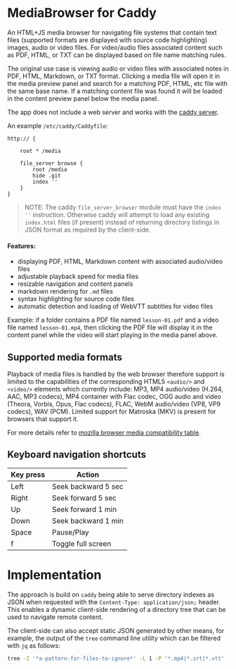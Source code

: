# MediaBrowser for Caddy

An HTML+JS media browser for navigating file systems that contain text files (supported formats are displayed with source code highlighting) images, audio or video files. For video/audio files associated content such as PDF, HTML, or TXT can be displayed based on file name matching rules.

The original use case is viewing audio or video files with associated notes in PDF, HTML, Markdown, or TXT format. Clicking a media file will open it in the media preview panel and search for a matching PDF, HTML, etc file with the same base name. If a matching content file was found it will be loaded in the content preview panel below the media panel.

The app does not include a web server and works with the [caddy server](https://caddyserver.com/). 

An example `/etc/caddy/Caddyfile`:

```
http:// {

	root * /media

	file_server browse {
		root /media
		hide .git
		index ''
	}
}
```

> NOTE: The caddy `file_server_browser` module must have the `index ''` instruction. Otherwise caddy will attempt to load any existing `index.html` files (if present) instead of returning directory listings in JSON format as required by the client-side.

#### Features:

* displaying PDF, HTML, Markdown content with associated audio/video files
* adjustable playback speed for media files
* resizable navigation and content panels
* markdown rendering for `.md` files
* syntax highlighting for source code files
* automatic detection and loading of WebVTT subtitles for video files

Example: if a folder contains a PDF file named `lesson-01.pdf` and a video file named `lesson-01.mp4`, then clicking the PDF file will display it in the content panel while the video will start playing in the media panel above.

## Supported media formats
Playback of media files is handled by the web browser therefore support is limited to the capabilities of the corresponding HTML5 `<audio/>` and `<video/>` elements which currently include: MP3, MP4 audio/video (H.264, AAC, MP3 codecs), MP4 container with Flac codec, OGG audio and video (Theora, Vorbis, Opus, Flac codecs), FLAC, WebM audio/video (VP8, VP9 codecs), WAV (PCM). Limited support for Matroska (MKV) is present for browsers that support it. 

For more details refer to [mozilla browser media compatibility table](https://developer.mozilla.org/en-US/docs/Web/Media/Formats/Video_codecs#common_codecs).

## Keyboard navigation shortcuts

| Key press  | Action |
| ------------- | ------------- |
| Left  | Seek backward 5 sec  |
| Right  | Seek forward 5 sec  |
| Up  | Seek forward 1 min  |
| Down  | Seek backward 1 min  |
| Space  | Pause/Play  |
| f  | Toggle full screen  |

# Implementation

The approach is build on `caddy` being able to serve directory indexes as JSON when requested with the `Content-Type: application/json;` header. This enables a dynamic client-side rendering of a directory tree that can be used to navigate remote content.

The client-side can also accept static JSON generated by other means, for example, the output of the `tree` command line utility which can be filtered with `jq` as follows:

```bash
tree -I '*a-pattern-for-files-to-ignore*' -L 1 -P '*.mp4|*.srt|*.vtt' --ignore-case -J --dirsfirst -s | jq  '.[0].contents' > index.json
```
